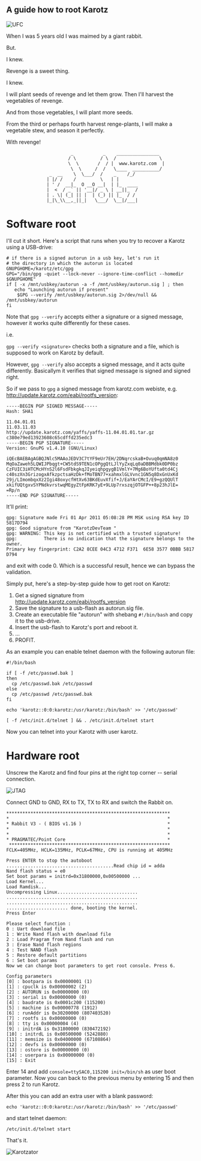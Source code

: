 A guide how to root Karotz
---

![UFC](https://raw.githubusercontent.com/oneearedrabbit/karotz/master/images/karotz_vs_monkey.png)

When I was 5 years old I was maimed by a giant rabbit.

But.

I knew.

Revenge is a sweet thing.

I knew.

I will plant seeds of revenge and let them grow. Then I'll harvest the vegetables of revenge.

And from those vegetables, I will plant more seeds.

From the third or perhaps fourth harvest renge-plants, I will make a vegetable stew, and season it perfectly.

With revenge!

```
                        _           _    ________________
                       / \         / \  /                \
                       \  \       /  / |  www.karotz.com  |
                        \  \     /  /   \____  __________/
                _  __    \  \___/  /    _    /_/        
               | |/ /    /         \   | |       
               | ' /  __|_  O __O __|  | |_  ____
               |  <  / _` || '__|/ _ \ | __||_  /
               | . \| (_| || |  | (_) || |_  / / 
               |_|\_\\__,_||_|   \___/  \__|/___|
```

Software root
===

I'll cut it short. Here's a script that runs when you try to recover
a Karotz using a USB-drive:

```
# if there is a signed autorun in a usb key, let's run it
# the directory in which the autorun is located
GNUPGHOME=/karotz/etc/gpg
GPG="/bin/gpg -quiet --lock-never --ignore-time-conflict --homedir $GNUPGHOME"
if [ -x /mnt/usbkey/autorun -a -f /mnt/usbkey/autorun.sig ] ; then
   echo "Launching autorun if present"
	$GPG --verify /mnt/usbkey/autorun.sig 2>/dev/null && /mnt/usbkey/autorun
fi
```

Note that `gpg --verify` accepts either a signature or a signed
message, however it works quite differently for these cases.

i.e.

`gpg --verify <signature>` checks both a signature and a file, which is
supposed to work on Karotz by default.

However, `gpg --verify` also accepts a signed message, and it acts
quite differently. Basicallym it verifies that signed message is
signed and signed right.

So if we pass to `gpg` a signed message from karotz.com webiste, e.g.
http://update.karotz.com/eabi/rootfs_version:
```
-----BEGIN PGP SIGNED MESSAGE-----
Hash: SHA1

11.04.01.01
11.03.11.03
http://update.karotz.com/yaffs/yaffs-11.04.01.01.tar.gz c380e79ed13923608c65cdffd235edc3
-----BEGIN PGP SIGNATURE-----
Version: GnuPG v1.4.10 (GNU/Linux)

iQEcBAEBAgAGBQJNlc5MAAoJEDV3C7tYF9eUr7EH/2DNqrcskaB+Ovuq0qmNA8z0
MqOaZaweh5LQWIJPbqgt+CW5tdS9TEN1cOPggQtLJlYyZxqLq0aDBBMdbk0DP0bz
CzFUIC3iHTCMcHYnS2l6FsdFbkgkqJIyeiqhpgygB1VmlY+7Mg6BoYUfta0td4Cj
c40szXn3GrizogxAfkzpctsaHzDk+fMoTBN77+xahmxlGLVvnc1GN5q8DxGnUxKd
29j/LImombqxXz2Igi48oxycfHtXv63BKdEuvXfif+J/EaYArCMcI/E9+gzQQUlT
xkifUQtgxvSYPNdkvrstwqMEgyZtFpKRK7yE+9LUp7rxszqjOTGFP++8p23hJlE=
=Rp/n
-----END PGP SIGNATURE-----
```

It'll print:
```
gpg: Signature made Fri 01 Apr 2011 05:08:28 PM MSK using RSA key ID 5817D794
gpg: Good signature from "KarotzDevTeam "
gpg: WARNING: This key is not certified with a trusted signature!
gpg:          There is no indication that the signature belongs to the owner.
Primary key fingerprint: C2A2 8CEE 04C3 4712 F371  6E58 3577 0BBB 5817
D794
```

and exit with code 0. Which is a successful result, hence we can
bypass the validation.

Simply put, here's a step-by-step guide how to get root on Karotz:
  1. Get a signed signature from
     http://update.karotz.com/eabi/rootfs_version
  2. Save the signature to a usb-flash as autorun.sig file.
  3. Create an executable file "autorun" with shebang `#!/bin/bash` and
     copy it to the usb-drive.
  4. Insert the usb-flash to Karotz's port and reboot it.
  5. ...
  6. PROFIT.

As an example you can enable telnet daemon with the following autorun file:
```
#!/bin/bash

if [ -f /etc/passwd.bak ]
then
  cp /etc/passwd.bak /etc/passwd
else
  cp /etc/passwd /etc/passwd.bak
fi

echo 'karotz::0:0:karotz:/usr/karotz:/bin/bash' >> '/etc/passwd'

[ -f /etc/init.d/telnet ] && . /etc/init.d/telnet start
```

Now you can telnet into your Karotz with user karotz.

Hardware root
===

Unscrew the Karotz and find four pins at the right top corner --
serial connection.

![JTAG](https://raw.githubusercontent.com/oneearedrabbit/karotz/master/images/jtag.jpg)

Connect GND to GND, RX to TX, TX to RX and switch the Rabbit on.

```
************************************************************* 
*                                                           *
* Rabbit V3 - ( BIOS v1.16 )                                *
*                                                           *
*                                                           *
* PRAGMATEC/Point Core                                      *
 ************************************************************
FCLK=405MHz, HCLK=135MHz, PCLK=67MHz, CPU is running at 405MHz

Press ENTER to stop the autoboot
........................................Read chip id = adda
Nand flash status = e0
Set boot params = initrd=0x31800000,0x00500000 ...
Load Kernel...
Load Ramdisk...
Uncompressing Linux..............................
.................................................
.................................................
....................... done, booting the kernel.
Press Enter

Please select function : 
0 : Uart download file
1 : Write Nand flash with download file
2 : Load Pragram from Nand flash and run
3 : Erase Nand flash regions
4 : Test NAND flash
5 : Restore default partitions
6 : Set boot params
Now we can change boot parameters to get root console. Press 6.

Config parameters
[0] : bootpara is 0x00000001 (1)
[1] : cpuclk is 0x00000002 (2)
[2] : AUTORUN is 0x00000000 (0)
[3] : serial is 0x00000000 (0)
[4] : baudrate is 0x0001c200 (115200)
[5] : machine is 0x00000778 (1912)
[6] : runAddr is 0x30200000 (807403520)
[7] : rootfs is 0x00000000 (0)
[8] : tty is 0x00000004 (4)
[9] : initrdA is 0x31800000 (830472192)
[10] : initrdL is 0x00500000 (5242880)
[11] : memsize is 0x04000000 (67108864)
[12] : devfs is 0x00000000 (0)
[13] : ostore is 0x00000000 (0)
[14] : userpara is 0x00000000 (0)
[15] : Exit
```

Enter 14 and add `console=ttySAC0,115200 init=/bin/sh` as user boot
parameter. Now you can back to the previous menu by entering 15 and
then press 2 to run Karotz.

After this you can add an extra user with a blank password:
```
echo 'karotz::0:0:karotz:/usr/karotz:/bin/bash' >> '/etc/passwd'
```

and start telnet daemon:

```
/etc/init.d/telnet start
```

That's it.

![Karotzator](https://raw.githubusercontent.com/oneearedrabbit/karotz/master/images/karotzator.png)

